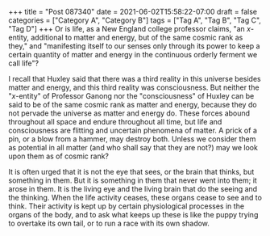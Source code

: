 +++
title = "Post 087340"
date = 2021-06-02T15:58:22-07:00
draft = false
categories = ["Category A", "Category B"]
tags = ["Tag A", "Tag B", "Tag C", "Tag D"]
+++
Or is life, as a New England college professor claims, "an _x_-entity, additional to matter and energy, but of the same cosmic rank as they," and "manifesting itself to our senses only through its power to keep a certain quantity of matter and energy in the continuous orderly ferment we call life"?

I recall that Huxley said that there was a third reality in this universe besides matter and energy, and this third reality was consciousness. But neither the "_x_-entity" of Professor Ganong nor the "consciousness" of Huxley can be said to be of the same cosmic rank as matter and energy, because they do not pervade the universe as matter and energy do. These forces abound throughout all space and endure throughout all time, but life and consciousness are flitting and uncertain phenomena of matter. A prick of a pin, or a blow from a hammer, may destroy both. Unless we consider them as potential in all matter (and who shall say that they are not?) may we look upon them as of cosmic rank?

It is often urged that it is not the eye that sees, or the brain that thinks, but something in them. But it is something in them that never went into them; it arose in them. It is the living eye and the living brain that do the seeing and the thinking. When the life activity ceases, these organs cease to see and to think. Their activity is kept up by certain physiological processes in the organs of the body, and to ask what keeps up these is like the puppy trying to overtake its own tail, or to run a race with its own shadow.
